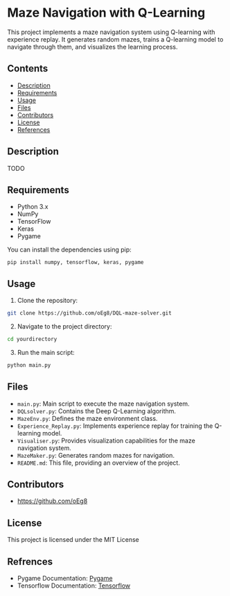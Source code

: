 # Maze Navigation with Q-Learning

This project implements a maze navigation system using Q-learning with experience replay. It generates random mazes, trains a Q-learning model to navigate through them, and visualizes the learning process.

## Contents

- [Description](#description)
- [Requirements](#requirements)
- [Usage](#usage)
- [Files](#files)
- [Contributors](#contributors)
- [License](#license)
- [References](#references)

## Description

TODO

## Requirements

- Python 3.x
- NumPy
- TensorFlow
- Keras
- Pygame

You can install the dependencies using pip:

```
pip install numpy, tensorflow, keras, pygame
```

## Usage

1. Clone the repository:

```bash
git clone https://github.com/oEg8/DQL-maze-solver.git
```

2. Navigate to the project directory:

```bash
cd yourdirectory
```

3. Run the main script:

```bash
python main.py
```

## Files

- `main.py`: Main script to execute the maze navigation system.
- `DQLsolver.py`: Contains the Deep Q-Learning algorithm.
- `MazeEnv.py`: Defines the maze environment class.
- `Experience_Replay.py`: Implements experience replay for training the Q-learning model.
- `Visualiser.py`: Provides visualization capabilities for the maze navigation system.
- `MazeMaker.py`: Generates random mazes for navigation.
- `README.md`: This file, providing an overview of the project.

## Contributors

- https://github.com/oEg8

## License

This project is licensed under the MIT License

## Refrences

- Pygame Documentation: [Pygame](https://www.pygame.org/docs/)
- Tensorflow Documentation: [Tensorflow](https://www.tensorflow.org/api_docs)
